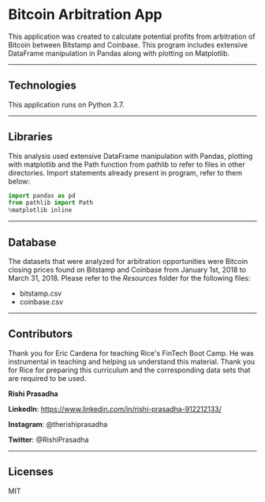 # Bitcoin Arbitration App

This application was created to calculate potential profits from arbitration of Bitcoin between Bitstamp and Coinbase. This program includes extensive DataFrame manipulation in Pandas along with plotting on Matplotlib.

---

## Technologies 

This application runs on Python 3.7.


---

## Libraries

This analysis used extensive DataFrame manipulation with Pandas, plotting with matplotlib and the Path function from pathlib to refer to files in other directories. Import statements already present in program, refer to them below:

```python
import pandas as pd
from pathlib import Path
%matplotlib inline
```

---

## Database

The datasets that were analyzed for arbitration opportunities were Bitcoin closing prices found on Bitstamp and Coinbase from January 1st, 2018 to March 31, 2018. Please refer to the *Resources* folder for the following files:

* bitstamp.csv
* coinbase.csv


---

## Contributors

Thank you for Eric Cardena for teaching Rice's FinTech Boot Camp. He was instrumental in teaching and helping us understand this material. Thank you for Rice for preparing this curriculum and the corresponding data sets that are required to be used. 

**Rishi Prasadha**

**LinkedIn**: https://www.linkedin.com/in/rishi-prasadha-912212133/

**Instagram**: @therishiprasadha

**Twitter**: @RishiPrasadha

---

## Licenses 

MIT